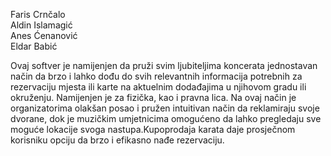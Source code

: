 Faris Crnčalo\
Aldin Islamagić\
Anes Ćenanović\
Eldar Babić


Ovaj softver je namijenjen da pruži svim ljubiteljima koncerata jednostavan način da brzo i lahko dođu do svih relevantnih
informacija potrebnih za rezervaciju mjesta ili karte na aktuelnim dodađajima u njihovom gradu ili okruženju.
Namijenjen je za fizička, kao i pravna lica. Na ovaj način je organizatorima olakšan posao i pružen
intuitivan način da reklamiraju svoje dvorane, dok je muzičkim umjetnicima omogućeno da lahko pregledaju sve moguće 
lokacije svoga nastupa.Kupoprodaja karata daje prosječnom korisniku opciju da brzo i efikasno nađe rezervaciju.
